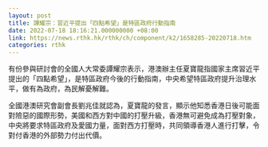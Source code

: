```yaml
---
layout: post
title: 譚耀宗：習近平提出「四點希望」是特區政府行動指南
date: 2022-07-18 18:16:21.000000000 +08:00
link: https://news.rthk.hk/rthk/ch/component/k2/1658285-20220718.htm
categories: rthk
---
```


有份參與研討會的全國人大常委譚耀宗表示，港澳辦主任夏寶龍指國家主席習近平提出的「四點希望」，是特區政府今後的行動指南，中央希望特區政府提升治理水平，做有為政府，為民解憂解難。

全國港澳研究會副會長劉兆佳就認為，夏寶龍的發言，顯示他知悉香港日後可能面對險惡的國際形勢，美國和西方對中國的打壓升級，香港無可避免成為打壓對象，中央將要求特區政府及愛國力量，面對西方打壓時，共同領導香港人進行打擊，令對付香港的外部勢力付出代價。

